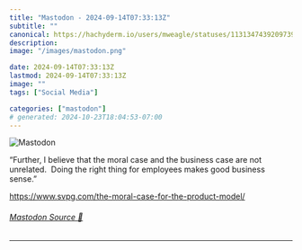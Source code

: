 ```yaml
---
title: "Mastodon - 2024-09-14T07:33:13Z"
subtitle: ""
canonical: https://hachyderm.io/users/mweagle/statuses/113134743920973900
description:
image: "/images/mastodon.png"

date: 2024-09-14T07:33:13Z
lastmod: 2024-09-14T07:33:13Z
image: ""
tags: ["Social Media"]

categories: ["mastodon"]
# generated: 2024-10-23T18:04:53-07:00
---
```

![Mastodon](/images/mastodon.png)

<p>“Further, I believe that the moral case and the business case are not unrelated.  Doing the right thing for employees makes good business sense.”</p><p><a href="https://www.svpg.com/the-moral-case-for-the-product-model/" target="_blank" rel="nofollow noopener noreferrer" translate="no"><span class="invisible">https://www.</span><span class="ellipsis">svpg.com/the-moral-case-for-th</span><span class="invisible">e-product-model/</span></a></p>


###### [Mastodon Source 🐘](https://hachyderm.io/@mweagle/113134743920973900)

___
